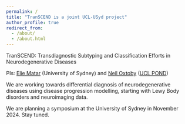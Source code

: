 ```yaml
---
permalink: /
title: "TranSCEND is a joint UCL-USyd project"
author_profile: true
redirect_from: 
  - /about/
  - /about.html
---
```


TranSCEND: Transdiagnostic Subtyping and Classification Efforts in Neurodegenerative Diseases

PIs: [Elie Matar](https://twitter.com/dreliematar) (University of Sydney) and [Neil Oxtoby](https://neiloxtoby.com) ([UCL POND](https://ucl-pond.github.io))

We are working towards differential diagnosis of neurodegenerative diseases using disease progression modelling, starting with Lewy Body disorders and neuroimaging data.

We are planning a symposium at the University of Sydney in November 2024. Stay tuned.

